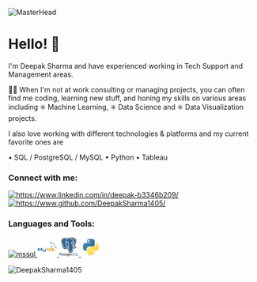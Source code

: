 ![MasterHead](https://media.licdn.com/dms/image/C4D12AQESj72-s5gEKg/article-cover_image-shrink_600_2000/0/1626753867110?e=2147483647&v=beta&t=Kf7YAuwZtyCGYLNch-Mgc5eOC-7h7uL_dnBAIgsAFRQ)
<h1 align="left">Hello! 👋 </h1>
<p3 align="left">I'm Deepak Sharma and have experienced working in Tech Support and Management areas.
 
  
 <p4 align="left">
   
 
   
   
   
   
   
   🧑‍💻 When I'm not at work consulting or managing projects, you can often find me coding, learning new stuff, and honing my skills on various areas including ✳️ Machine Learning, ✳️ Data Science and ✳️ Data Visualization projects.</p4>
  
  I also love working with different technologies & platforms and my current favorite ones are 
  
•	 SQL / PostgreSQL / MySQL 
•	 Python
•	 Tableau </p3>


<h3 align="left">Connect with me:</h3>
<p align="left">
<a href="https://linkedin.com/in/https://www.linkedin.com/in/deepak-b3346b209/" target="blank"><img src="https://raw.githubusercontent.com/rahuldkjain/github-profile-readme-generator/master/src/images/icons/Social/linked-in-alt.svg" alt="https://www.linkedin.com/in/deepak-b3346b209/" height="30" width="40" /></a> <a href="https://github.com/in/https://www.github.com/" target="blank" rel="noreferrer"><img src="https://raw.githubusercontent.com/rishavchanda/rishavchanda.github.io/4a20a79018cb9718eb5c569a80db49033fe327ea/images/github.svg" alt="https://www.github.com/DeepakSharma1405/" height="30" width="40" /></a>

</p>

<h3 align="left">Languages and Tools:</h3>
<p align="left"> <a href="https://www.microsoft.com/en-us/sql-server" target="_blank" rel="noreferrer"> <img src="https://www.svgrepo.com/show/303229/microsoft-sql-server-logo.svg" alt="mssql" width="40" height="40"/> </a> <a href="https://www.mysql.com/" target="_blank" rel="noreferrer"> <img src="https://raw.githubusercontent.com/devicons/devicon/master/icons/mysql/mysql-original-wordmark.svg" alt="mysql" width="40" height="40"/> </a> <a href="https://www.postgresql.org" target="_blank" rel="noreferrer"> <img src="https://raw.githubusercontent.com/devicons/devicon/master/icons/postgresql/postgresql-original-wordmark.svg" alt="postgresql" width="40" height="40"/> </a> <a href="https://www.python.org" target="_blank" rel="noreferrer"> <img src="https://raw.githubusercontent.com/devicons/devicon/master/icons/python/python-original.svg" alt="python" width="40" height="40"/> </a> </p>

<p><img align="center" src="https://github-readme-stats.vercel.app/api/top-langs?username=DeepakSharma1405&show_icons=true&locale=en&layout=compact" alt="DeepakSharma1405" /></p>
